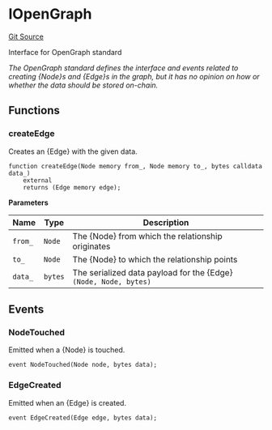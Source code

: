 # IOpenGraph
[Git Source](https://github.com/titlesnyc/wallflower-contract-v2/blob/3def97b53d8f2e1ca0a59e2027614383ba598af9/src/interfaces/IOpenGraph.sol)

Interface for OpenGraph standard

*The OpenGraph standard defines the interface and events related to creating {Node}s and {Edge}s in the graph, but it has no opinion on how or whether the data should be stored on-chain.*


## Functions
### createEdge

Creates an {Edge} with the given data.


```solidity
function createEdge(Node memory from_, Node memory to_, bytes calldata data_)
    external
    returns (Edge memory edge);
```
**Parameters**

|Name|Type|Description|
|----|----|-----------|
|`from_`|`Node`|The {Node} from which the relationship originates|
|`to_`|`Node`|The {Node} to which the relationship points|
|`data_`|`bytes`|The serialized data payload for the {Edge} `(Node, Node, bytes)`|


## Events
### NodeTouched
Emitted when a {Node} is touched.


```solidity
event NodeTouched(Node node, bytes data);
```

### EdgeCreated
Emitted when an {Edge} is created.


```solidity
event EdgeCreated(Edge edge, bytes data);
```

